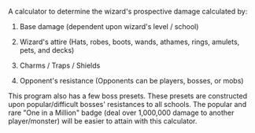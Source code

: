 A calculator to determine the wizard's prospective damage calculated by:

1) Base damage (dependent upon wizard's level / school)

2) Wizard's attire (Hats, robes, boots, wands, athames, rings, amulets, pets, and decks)

3) Charms / Traps / Shields

4) Opponent's resistance (Opponents can be players, bosses, or mobs)

This program also has a few boss presets. These presets are constructed upon popular/difficult bosses' resistances to all schools. The popular and rare "One in a Million" badge (deal over 1,000,000 damage to another player/monster) will be easier to attain with this calculator.
